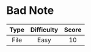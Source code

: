 # Bad Note

| Type | Difficulty | Score |
| :--: | :--------: | :---: |
| File |    Easy    |  10   |
